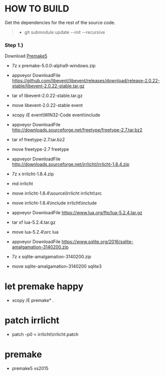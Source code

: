 HOW TO BUILD
============

Get the dependencies for the rest of the source code.
> - git submodule update --init --recursive
 
 
### Step 1.)
Download [Premake5](https://github.com/premake/premake-core/releases/download/v5.0.0-alpha9/premake-5.0.0-alpha9-windows.zip)
  - 7z x premake-5.0.0-alpha9-windows.zip
  
  - appveyor DownloadFile https://github.com/libevent/libevent/releases/download/release-2.0.22-stable/libevent-2.0.22-stable.tar.gz
  - tar xf libevent-2.0.22-stable.tar.gz
  - move libevent-2.0.22-stable event
  - xcopy /E event\WIN32-Code event\include
  
  - appveyor DownloadFile http://downloads.sourceforge.net/freetype/freetype-2.7.tar.bz2
  - tar xf freetype-2.7.tar.bz2
  - move freetype-2.7 freetype
  
  - appveyor DownloadFile http://downloads.sourceforge.net/irrlicht/irrlicht-1.8.4.zip
  - 7z x irrlicht-1.8.4.zip
  - md irrlicht
  - move irrlicht-1.8.4\source\Irrlicht irrlicht\src
  - move irrlicht-1.8.4\include irrlicht\include
  
  - appveyor DownloadFile https://www.lua.org/ftp/lua-5.2.4.tar.gz
  - tar xf lua-5.2.4.tar.gz
  - move lua-5.2.4\src lua
  
  - appveyor DownloadFile https://www.sqlite.org/2016/sqlite-amalgamation-3140200.zip
  - 7z x sqlite-amalgamation-3140200.zip
  - move sqlite-amalgamation-3140200 sqlite3
  
  # let premake happy
  - xcopy /E premake\* .
  
  # patch irrlicht
  - patch -p0 < irrlicht\irrlicht.patch
  
  # premake
  - premake5 vs2015
